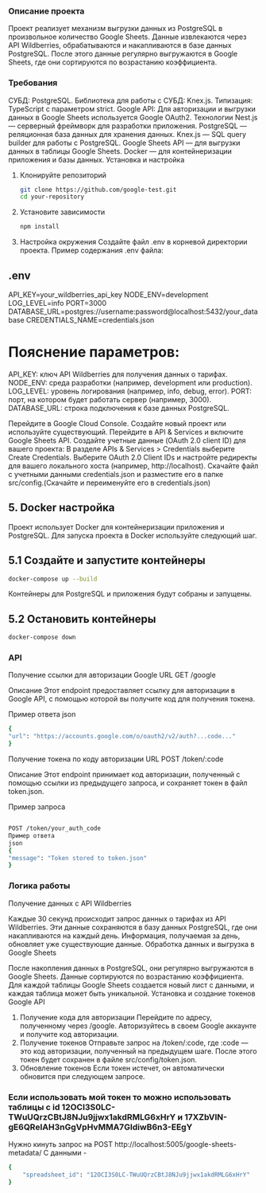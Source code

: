 ### Описание проекта

Проект реализует механизм выгрузки данных из PostgreSQL в произвольное количество Google Sheets. Данные извлекаются через API Wildberries, обрабатываются и накапливаются в базе данных PostgreSQL. После этого данные регулярно выгружаются в Google Sheets, где они сортируются по возрастанию коэффициента.

### Требования

СУБД: PostgreSQL.
Библиотека для работы с СУБД: Knex.js.
Типизация: TypeScript с параметром strict.
Google API: Для авторизации и выгрузки данных в Google Sheets используется Google OAuth2.
Технологии
Nest.js — серверный фреймворк для разработки приложения.
PostgreSQL — реляционная база данных для хранения данных.
Knex.js — SQL query builder для работы с PostgreSQL.
Google Sheets API — для выгрузки данных в таблицы Google Sheets.
Docker — для контейнеризации приложения и базы данных.
Установка и настройка

1. Клонируйте репозиторий
   ```bash
   git clone https://github.com/google-test.git
   cd your-repository
   ```
2. Установите зависимости
   ```bash
   npm install
   ```
3. Настройка окружения
   Создайте файл .env в корневой директории проекта. Пример содержания .env файла:

## .env

API_KEY=your_wildberries_api_key
NODE_ENV=development
LOG_LEVEL=info
PORT=3000
DATABASE_URL=postgres://username:password@localhost:5432/your_database
CREDENTIALS_NAME=credentials.json

# Пояснение параметров:

API_KEY: ключ API Wildberries для получения данных о тарифах.
NODE_ENV: среда разработки (например, development или production).
LOG_LEVEL: уровень логирования (например, info, debug, error).
PORT: порт, на котором будет работать сервер (например, 3000).
DATABASE_URL: строка подключения к базе данных PostgreSQL.

Перейдите в Google Cloud Console.
Создайте новый проект или используйте существующий.
Перейдите в API & Services и включите Google Sheets API.
Создайте учетные данные (OAuth 2.0 client ID) для вашего проекта:
В разделе APIs & Services > Credentials выберите Create Credentials.
Выберите OAuth 2.0 Client IDs и настройте редиректы для вашего локального хоста (например, http://localhost).
Скачайте файл с учетными данными credentials.json и разместите его в папке src/config.(Скачайте и переименуйте его в credentials.json)

## 5. Docker настройка

Проект использует Docker для контейнеризации приложения и PostgreSQL. Для запуска проекта в Docker используйте следующий шаг.

## 5.1 Создайте и запустите контейнеры

```bash
docker-compose up --build
```

Контейнеры для PostgreSQL и приложения будут собраны и запущены.

## 5.2 Остановить контейнеры

```bash
docker-compose down
```

### API

Получение ссылки для авторизации Google
URL
GET /google

Описание
Этот endpoint предоставляет ссылку для авторизации в Google API, с помощью которой вы получите код для получения токена.

Пример ответа
json

```bash
{
"url": "https://accounts.google.com/o/oauth2/v2/auth?...code..."
}
```

Получение токена по коду авторизации
URL
POST /token/:code

Описание
Этот endpoint принимает код авторизации, полученный с помощью ссылки из предыдущего запроса, и сохраняет токен в файл token.json.

Пример запроса

```bash

POST /token/your_auth_code
Пример ответа
json
{
"message": "Token stored to token.json"
}
```

### Логика работы

Получение данных с API Wildberries

Каждые 30 секунд происходит запрос данных о тарифах из API Wildberries.
Эти данные сохраняются в базу данных PostgreSQL, где они накапливаются на каждый день.
Информация, получаемая за день, обновляет уже существующие данные.
Обработка данных и выгрузка в Google Sheets

После накопления данных в PostgreSQL, они регулярно выгружаются в Google Sheets.
Данные сортируются по возрастанию коэффициента.
Для каждой таблицы Google Sheets создается новый лист с данными, и каждая таблица может быть уникальной.
Установка и создание токенов Google API

1. Получение кода для авторизации
   Перейдите по адресу, полученному через /google.
   Авторизуйтесь в своем Google аккаунте и получите код авторизации.
2. Получение токенов
   Отправьте запрос на /token/:code, где :code — это код авторизации, полученный на предыдущем шаге.
   После этого токен будет сохранен в файле src/config/token.json.
3. Обновление токенов
   Если токен истечет, он автоматически обновится при следующем запросе.

### Если использовать мой токен то можно использовать таблицы с id 12OCI3S0LC-TWuUQrzCBtJ8NJu9jjwx1akdRMLG6xHrY и 17XZbVIN-gE6QReIAH3nGgVpHvMMA7GIdiwB6n3-EEgY

Нужно кинуть запрос на POST http://localhost:5005/google-sheets-metadata/
С данными - 
```bash
{
    "spreadsheet_id": "12OCI3S0LC-TWuUQrzCBtJ8NJu9jjwx1akdRMLG6xHrY"
}
```

